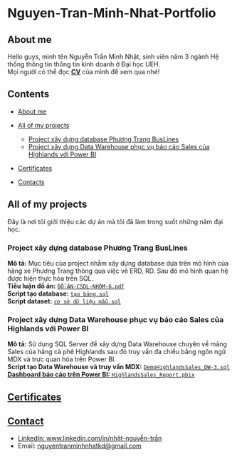 # Nguyen-Tran-Minh-Nhat-Portfolio
## About me
Hello guys, mình tên Nguyễn Trần Minh Nhật, sinh viên năm 3 ngành Hệ thống thông tin thông tin kinh doanh ở Đại học UEH.<br> 
Mọi người có thể đọc [**CV**](https://www.canva.com/design/DAGBnX_vQn0/wXkas1t2TYlTo7DRcgexGw/edit?utm_content=DAGBnX_vQn0&utm_campaign=designshare&utm_medium=link2&utm_source=sharebutton) của mình để xem qua nhé!
## Contents
* [About me](#about-me)
* [All of my projects](#projects)
  
  - [Project xây dựng database Phương Trang BusLines](#Project-xây-dựng-database-Phương-Trang-BusLines)
  - [Project xây dựng Data Warehouse phục vụ báo cáo Sales của Highlands với Power BI](#Project-xây-dựng-data-warehouse-phục-vụ-báo-cáo-Sales-của-Highlands-với-Power-BI)
    
* [Certificates](#Certificates)
* [Contacts](#Contacts)
## All of my projects
Đây là nơi tôi giới thiệu các dự án mà tôi đã làm trong suốt những năm đại học.
### Project xây dựng database Phương Trang BusLines
**Mô tả:** Mục tiêu của project nhằm xây dựng database dựa trên mô hình của hãng xe Phương Trang thông qua việc vẽ ERD, RD. Sau đó mô hình quan hệ được hiện thực hóa trên SQL.<br>
**Tiểu luận đồ án:** <a href = "https://github.com/HackJacker073/Nguyen-Tran-Minh-Nhat-Portfolio/blob/main/%C4%90%E1%BB%92%20%C3%81N%20CSDL/%C4%90%E1%BB%92-%C3%81N-CSDL-NH%C3%93M-6.pdf"> <code>ĐỒ-ÁN-CSDL-NHÓM-6.pdf</code></a><br>
**Script tạo database:** <a href = "https://github.com/HackJacker073/Nguyen-Tran-Minh-Nhat-Portfolio/blob/main/%C4%90%E1%BB%92%20%C3%81N%20CSDL/t%E1%BA%A1o%20b%E1%BA%A3ng.sql"> 
<code>tạo bảng.sql</code></a><br>
**Script dataset:** <a href = "https://github.com/HackJacker073/Nguyen-Tran-Minh-Nhat-Portfolio/blob/main/%C4%90%E1%BB%92%20%C3%81N%20CSDL/c%C6%A1%20s%E1%BB%9F%20d%E1%BB%AF%20li%E1%BB%87u%20m%E1%BA%ABu.sql"> <code>cơ sở dữ liệu mẫu.sql</code></a><br>
### Project xây dựng Data Warehouse phục vụ báo cáo Sales của Highlands với Power BI
**Mô tả:** Sử dụng SQL Server để xây dựng Data Warehouse chuyên về mảng Sales của hãng cà phê Highlands sau đó truy vấn đa chiều bằng ngôn ngữ MDX và trực quan hóa trên Power BI. <br>
**Script tạo Data Warehouse và truy vấn MDX:** <a href = "https://github.com/HackJacker073/Nguyen-Tran-Minh-Nhat-Portfolio/blob/main/Highlands_Sales/DemoHighlandsSales_DW-3.sql"> <code>DemoHighlandsSales_DW-3.sql</code><br>
**Dashboard báo cáo trên Power BI:** <a href = "https://github.com/HackJacker073/Nguyen-Tran-Minh-Nhat-Portfolio/blob/main/Highlands_Sales/HighlandsSales_Report.pbix"> <code>HighlandsSales_Report.pbix</code><br>
## Certificates 

## Contact
* LinkedIn: www.linkedin.com/in/nhật-nguyễn-trần
* Email: nguyentranminhnhatkd@gmail.com









